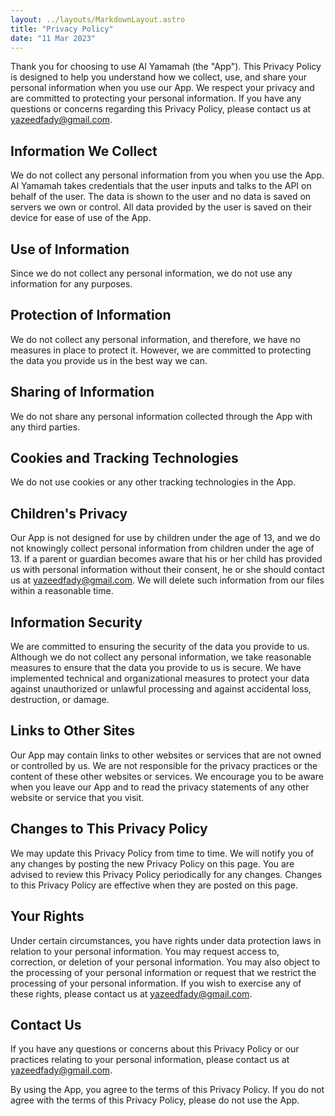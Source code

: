 ```yaml
---
layout: ../layouts/MarkdownLayout.astro
title: "Privacy Policy"
date: "11 Mar 2023"
---
```


Thank you for choosing to use Al Yamamah (the "App"). This Privacy Policy is designed to help you understand how we collect, use, and share your personal information when you use our App. We respect your privacy and are committed to protecting your personal information. If you have any questions or concerns regarding this Privacy Policy, please contact us at yazeedfady@gmail.com.

## Information We Collect

We do not collect any personal information from you when you use the App. Al Yamamah takes credentials that the user inputs and talks to the API on behalf of the user. The data is shown to the user and no data is saved on servers we own or control. All data provided by the user is saved on their device for ease of use of the App.

## Use of Information

Since we do not collect any personal information, we do not use any information for any purposes.

## Protection of Information

We do not collect any personal information, and therefore, we have no measures in place to protect it. However, we are committed to protecting the data you provide us in the best way we can.

## Sharing of Information

We do not share any personal information collected through the App with any third parties.

## Cookies and Tracking Technologies

We do not use cookies or any other tracking technologies in the App.

## Children's Privacy

Our App is not designed for use by children under the age of 13, and we do not knowingly collect personal information from children under the age of 13. If a parent or guardian becomes aware that his or her child has provided us with personal information without their consent, he or she should contact us at yazeedfady@gmail.com. We will delete such information from our files within a reasonable time.

## Information Security

We are committed to ensuring the security of the data you provide to us. Although we do not collect any personal information, we take reasonable measures to ensure that the data you provide to us is secure. We have implemented technical and organizational measures to protect your data against unauthorized or unlawful processing and against accidental loss, destruction, or damage.

## Links to Other Sites

Our App may contain links to other websites or services that are not owned or controlled by us. We are not responsible for the privacy practices or the content of these other websites or services. We encourage you to be aware when you leave our App and to read the privacy statements of any other website or service that you visit.

## Changes to This Privacy Policy

We may update this Privacy Policy from time to time. We will notify you of any changes by posting the new Privacy Policy on this page. You are advised to review this Privacy Policy periodically for any changes. Changes to this Privacy Policy are effective when they are posted on this page.

## Your Rights

Under certain circumstances, you have rights under data protection laws in relation to your personal information. You may request access to, correction, or deletion of your personal information. You may also object to the processing of your personal information or request that we restrict the processing of your personal information. If you wish to exercise any of these rights, please contact us at yazeedfady@gmail.com.

## Contact Us

If you have any questions or concerns about this Privacy Policy or our practices relating to your personal information, please contact us at yazeedfady@gmail.com.

By using the App, you agree to the terms of this Privacy Policy. If you do not agree with the terms of this Privacy Policy, please do not use the App.
